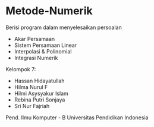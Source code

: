 # Metode-Numerik
Berisi program dalam menyelesaikan persoalan
- Akar Persamaan
- Sistem Persamaan Linear
- Interpolasi & Polinomial
- Integrasi Numerik


Kelompok 7:
- Hassan Hidayatullah
- Hilma Nurul F
- Hilmi Asysyakur Islam
- Rebina Putri Sonjaya
- Sri Nur Fajriah

Pend. Ilmu Komputer - B
Universitas Pendidikan Indonesia
